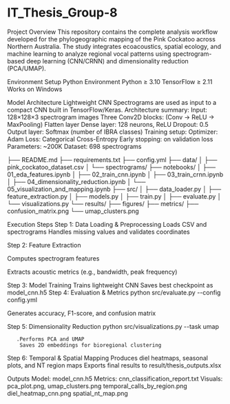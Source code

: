 # IT_Thesis_Group-8

Project Overview
This repository contains the complete analysis workflow developed for the phylogeographic mapping of the Pink Cockatoo across Northern Australia. The study integrates ecoacoustics, spatial ecology, and machine learning to analyze regional vocal patterns using spectrogram-based deep learning (CNN/CRNN) and dimensionality reduction (PCA/UMAP).
 
Environment Setup
Python Environment
Python ≥ 3.10
TensorFlow ≥ 2.11
Works on Windows 

Model Architecture
Lightweight CNN
Spectrograms are used as input to a compact CNN built in TensorFlow/Keras.
Architecture summary:
Input: 128×128×3 spectrogram images
Three Conv2D blocks: (Conv → ReLU → MaxPooling)
Flatten layer
Dense layer: 128 neurons, ReLU
Dropout: 0.5
Output layer: Softmax (number of IBRA classes)
Training setup:
Optimizer: Adam
Loss: Categorical Cross-Entropy
Early stopping: on validation loss
Parameters: ~200K
Dataset: 698 spectrograms

├── README.md
├── requirements.txt
├── config.yml
├── data/
│   ├── pink_cockatoo_dataset.csv
│   └── spectrograms/
├── notebooks/
│   ├── 01_eda_features.ipynb
│   ├── 02_train_cnn.ipynb
│   ├── 03_train_crnn.ipynb
│   ├── 04_dimensionality_reduction.ipynb
│   └── 05_visualization_and_mapping.ipynb
├── src/
│   ├── data_loader.py
│   ├── feature_extraction.py
│   ├── models.py
│   ├── train.py
│   ├── evaluate.py
│   └── visualizations.py
└── results/
    ├── figures/
    ├── metrics/
    ├── confusion_matrix.png
    └── umap_clusters.png

Execution Steps
Step 1: Data Loading & Preprocessing
Loads CSV and spectrograms
Handles missing values and validates coordinates

Step 2: Feature Extraction

Computes spectrogram features

Extracts acoustic metrics (e.g., bandwidth, peak frequency)



 
Step 3: Model Training
Trains lightweight CNN
Saves best checkpoint as model_cnn.h5
Step 4: Evaluation & Metrics
python src/evaluate.py --config config.yml

 Generates accuracy, F1-score, and confusion matrix
 
Step 5: Dimensionality Reduction
python src/visualizations.py --task umap

       .Performs PCA and UMAP
        Saves 2D embeddings for bioregional clustering
 
Step 6: Temporal & Spatial Mapping
Produces diel heatmaps, seasonal plots, and NT region maps
Exports final results to result/thesis_outputs.xlsx

Outputs
Model: model_cnn.h5
Metrics: cnn_classification_report.txt
Visuals:
pca_plot.png, umap_clusters.png
temporal_calls_by_region.png
diel_heatmap_cnn.png
spatial_nt_map.png
  
